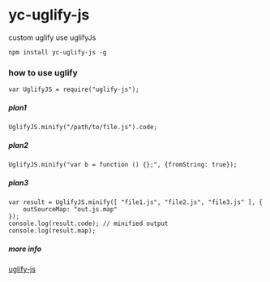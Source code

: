 yc-uglify-js
============

custom uglify use uglifyJs

```shell
npm install yc-uglify-js -g
```

### how to use uglify

```shell
var UglifyJS = require("uglify-js");
```

##### plan1
```shell
UglifyJS.minify("/path/to/file.js").code;
```

##### plan2
```shell
UglifyJS.minify("var b = function () {};", {fromString: true});
```

##### plan3
```shell
var result = UglifyJS.minify([ "file1.js", "file2.js", "file3.js" ], {
    outSourceMap: "out.js.map"
});
console.log(result.code); // minified output
console.log(result.map);
```

##### more info
[uglify-js](https://www.npmjs.org/package/uglify-js)

